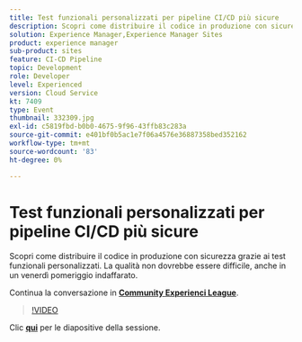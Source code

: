 ```yaml
---
title: Test funzionali personalizzati per pipeline CI/CD più sicure
description: Scopri come distribuire il codice in produzione con sicurezza grazie ai test funzionali personalizzati. La qualità non dovrebbe essere difficile, anche in un venerdì pomeriggio indaffarato.
solution: Experience Manager,Experience Manager Sites
product: experience manager
sub-product: sites
feature: CI-CD Pipeline
topic: Development
role: Developer
level: Experienced
version: Cloud Service
kt: 7409
type: Event
thumbnail: 332309.jpg
exl-id: c5819fbd-b0b0-4675-9f96-43ffb83c283a
source-git-commit: e401bf0b5ac1e7f06a4576e36887358bed352162
workflow-type: tm+mt
source-wordcount: '83'
ht-degree: 0%

---
```


# Test funzionali personalizzati per pipeline CI/CD più sicure

Scopri come distribuire il codice in produzione con sicurezza grazie ai test funzionali personalizzati. La qualità non dovrebbe essere difficile, anche in un venerdì pomeriggio indaffarato.

Continua la conversazione in **[Community Experienci League](https://adobe.ly/36Yd3v6)**.

>[!VIDEO](https://video.tv.adobe.com/v/332309/?quality=12&learn=on&hidetitle=true)

Clic **[qui](/help/adobe-developers-live/assets/custom-functional-tests-cicd.pdf)** per le diapositive della sessione.

